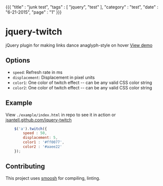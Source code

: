 {{{
    "title"    : "junk test",
    "tags"     : [ "jquery", "test" ],
    "category" : "test",
    "date"     : "6-21-2015",
    "page"      : "1"
}}}

jquery-twitch
============

jQuery plugin for making links dance anaglyph-style on hover
[View demo](http://jsantell.github.com/jquery-twitch)


## Options
* `speed`: Refresh rate in ms
* `displacement`: Displacement in pixel units
* `color1`: One color of twitch effect -- can be any valid CSS color string
* `color2`: One color of twitch effect -- can be any valid CSS color string

## Example

View `./example/index.html` in repo to see it in action or [jsantell.github.com/jquery-twitch](http://jsantell.github.com/jquery-twitch)

```javascript
    $('a').twitch({
        speed : 50,
        displacement: 5,
        color1 : '#ff0077',
        color2 : '#aaee22'
    });
```

## Contributing

This project uses [smoosh](https://github.com/fat/smoosh) for compiling, linting.